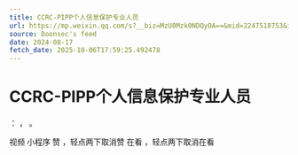 ```yaml
---
title: CCRC-PIPP个人信息保护专业人员
url: https://mp.weixin.qq.com/s?__biz=MzU0Mzk0NDQyOA==&mid=2247518753&idx=2&sn=54fcee25556727e78f80ac5c3e760e1b
source: Doonsec's feed
date: 2024-08-17
fetch_date: 2025-10-06T17:59:25.492478
---
```


# CCRC-PIPP个人信息保护专业人员

：
，
。

视频
小程序
赞
，轻点两下取消赞
在看
，轻点两下取消在看